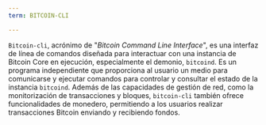 ```yaml
---
term: BITCOIN-CLI

---
```

`Bitcoin-cli`, acrónimo de "*Bitcoin Command Line Interface*", es una interfaz de línea de comandos diseñada para interactuar con una instancia de Bitcoin Core en ejecución, especialmente el demonio, `bitcoind`. Es un programa independiente que proporciona al usuario un medio para comunicarse y ejecutar comandos para controlar y consultar el estado de la instancia `bitcoind`. Además de las capacidades de gestión de red, como la monitorización de transacciones y bloques, `bitcoin-cli` también ofrece funcionalidades de monedero, permitiendo a los usuarios realizar transacciones Bitcoin enviando y recibiendo fondos.